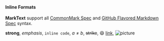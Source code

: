 #### Inline Formats

**MarkText** support all  [CommonMark Spec](https://spec.commonmark.org/0.28/)  and  [GitHub Flavored Markdown Spec](https://github.github.com/gfm/) syntax.

**strong**, *emphasis*, `inline code`, $a \ne b$, ~~strike~~, :smile: [link](), ![picture](./girl.jpg)
